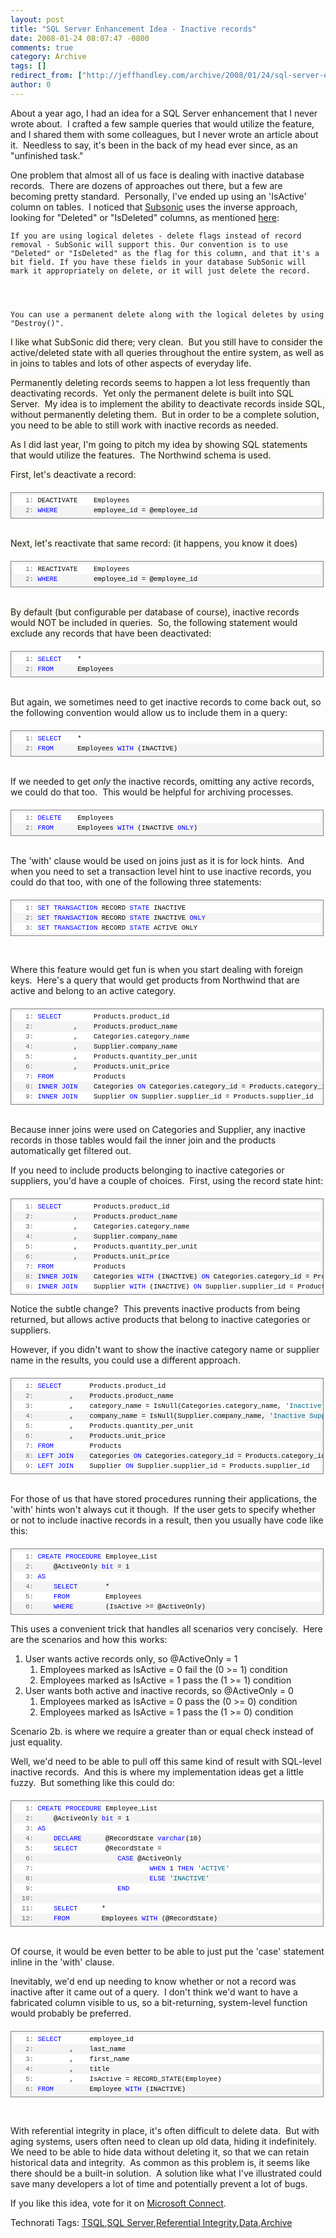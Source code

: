 ```yaml
---
layout: post
title: "SQL Server Enhancement Idea - Inactive records"
date: 2008-01-24 08:07:47 -0800
comments: true
category: Archive
tags: []
redirect_from: ["http://jeffhandley.com/archive/2008/01/24/sql-server-enhancement-idea---inactive-records"]
author: 0
---
```

<!-- more -->
<p>About a year ago, I had an idea for a SQL Server enhancement that I never wrote about.  I crafted a few sample queries that would utilize the feature, and I shared them with some colleagues, but I never wrote an article about it.  Needless to say, it's been in the back of my head ever since, as an "unfinished task."</p>
<p>One problem that almost all of us face is dealing with inactive database records.  There are dozens of approaches out there, but a few are becoming pretty standard.  Personally, I've ended up using an 'IsActive' column on tables.  I noticed that <a target="_blank" href="http://www.subsonicproject.com/">Subsonic</a> uses the inverse approach, looking for "Deleted" or "IsDeleted" columns, as mentioned <a target="_blank" href="http://www.subsonicproject.com/view/using-the-generated-objects.aspx">here</a>:</p>
<p><code>If you are using logical deletes - delete flags instead of record removal - SubSonic will support this. Our convention is to use "Deleted" or "IsDeleted" as the flag for this column, and that it's a bit field. If you have these fields in your database SubSonic will mark it appropriately on delete, or it will just delete the record. <br />
</p>
<p>You can use a permanent delete along with the logical deletes by using "Destroy()".</code></p>
<p><font style="BACKGROUND-COLOR: #fcfaf0">I like what SubSonic did there; very clean.  But you still have to consider the active/deleted state with all queries throughout the entire system, as well as in joins to tables and lots of other aspects of everyday life.</font></p>
<p><font style="BACKGROUND-COLOR: #fcfaf0">Permanently deleting records seems to happen a lot less frequently than deactivating records.  Yet only the permanent delete is built into SQL Server.  My idea is to implement the ability to deactivate records inside SQL, without permanently deleting them.  But in order to be a complete solution, you need to be able to still work with inactive records as needed.</font></p>
<p><font style="BACKGROUND-COLOR: #fcfaf0">As I did last year, I'm going to pitch my idea by showing SQL statements that would utilize the features.  The Northwind schema is used.</font></p>
<p><font style="BACKGROUND-COLOR: #fcfaf0">First, let's deactivate a record:</font></p>
<div style="BORDER-RIGHT: gray 1px solid; PADDING-RIGHT: 4px; BORDER-TOP: gray 1px solid; PADDING-LEFT: 4px; FONT-SIZE: 8pt; PADDING-BOTTOM: 4px; MARGIN: 20px 0px 10px; OVERFLOW: auto; BORDER-LEFT: gray 1px solid; WIDTH: 97.5%; CURSOR: text; MAX-HEIGHT: 200px; LINE-HEIGHT: 12pt; PADDING-TOP: 4px; BORDER-BOTTOM: gray 1px solid; FONT-FAMILY: consolas, 'Courier New', courier, monospace; BACKGROUND-COLOR: #f4f4f4">
<div style="PADDING-RIGHT: 0px; PADDING-LEFT: 0px; FONT-SIZE: 8pt; PADDING-BOTTOM: 0px; OVERFLOW: visible; WIDTH: 100%; COLOR: black; BORDER-TOP-STYLE: none; LINE-HEIGHT: 12pt; PADDING-TOP: 0px; FONT-FAMILY: consolas, 'Courier New', courier, monospace; BORDER-RIGHT-STYLE: none; BORDER-LEFT-STYLE: none; BACKGROUND-COLOR: #f4f4f4; BORDER-BOTTOM-STYLE: none">
<pre style="PADDING-RIGHT: 0px; PADDING-LEFT: 0px; FONT-SIZE: 8pt; PADDING-BOTTOM: 0px; MARGIN: 0em; OVERFLOW: visible; WIDTH: 100%; COLOR: black; BORDER-TOP-STYLE: none; LINE-HEIGHT: 12pt; PADDING-TOP: 0px; FONT-FAMILY: consolas, 'Courier New', courier, monospace; BORDER-RIGHT-STYLE: none; BORDER-LEFT-STYLE: none; BACKGROUND-COLOR: white; BORDER-BOTTOM-STYLE: none"><span style="COLOR: #606060">   1:</span> DEACTIVATE    Employees</pre>
<pre style="PADDING-RIGHT: 0px; PADDING-LEFT: 0px; FONT-SIZE: 8pt; PADDING-BOTTOM: 0px; MARGIN: 0em; OVERFLOW: visible; WIDTH: 100%; COLOR: black; BORDER-TOP-STYLE: none; LINE-HEIGHT: 12pt; PADDING-TOP: 0px; FONT-FAMILY: consolas, 'Courier New', courier, monospace; BORDER-RIGHT-STYLE: none; BORDER-LEFT-STYLE: none; BACKGROUND-COLOR: #f4f4f4; BORDER-BOTTOM-STYLE: none"><span style="COLOR: #606060">   2:</span> <span style="COLOR: #0000ff">WHERE</span>         employee_id = @employee_id</pre>
</div>
</div>
<p><font style="BACKGROUND-COLOR: #fcfaf0"><br />
Next, let's reactivate that same record: (it happens, you know it does) <br />
</font></p>
<div style="BORDER-RIGHT: gray 1px solid; PADDING-RIGHT: 4px; BORDER-TOP: gray 1px solid; PADDING-LEFT: 4px; FONT-SIZE: 8pt; PADDING-BOTTOM: 4px; MARGIN: 20px 0px 10px; OVERFLOW: auto; BORDER-LEFT: gray 1px solid; WIDTH: 97.5%; CURSOR: text; MAX-HEIGHT: 200px; LINE-HEIGHT: 12pt; PADDING-TOP: 4px; BORDER-BOTTOM: gray 1px solid; FONT-FAMILY: consolas, 'Courier New', courier, monospace; BACKGROUND-COLOR: #f4f4f4">
<div style="PADDING-RIGHT: 0px; PADDING-LEFT: 0px; FONT-SIZE: 8pt; PADDING-BOTTOM: 0px; OVERFLOW: visible; WIDTH: 100%; COLOR: black; BORDER-TOP-STYLE: none; LINE-HEIGHT: 12pt; PADDING-TOP: 0px; FONT-FAMILY: consolas, 'Courier New', courier, monospace; BORDER-RIGHT-STYLE: none; BORDER-LEFT-STYLE: none; BACKGROUND-COLOR: #f4f4f4; BORDER-BOTTOM-STYLE: none">
<pre style="PADDING-RIGHT: 0px; PADDING-LEFT: 0px; FONT-SIZE: 8pt; PADDING-BOTTOM: 0px; MARGIN: 0em; OVERFLOW: visible; WIDTH: 100%; COLOR: black; BORDER-TOP-STYLE: none; LINE-HEIGHT: 12pt; PADDING-TOP: 0px; FONT-FAMILY: consolas, 'Courier New', courier, monospace; BORDER-RIGHT-STYLE: none; BORDER-LEFT-STYLE: none; BACKGROUND-COLOR: white; BORDER-BOTTOM-STYLE: none"><span style="COLOR: #606060">   1:</span> REACTIVATE    Employees</pre>
<pre style="PADDING-RIGHT: 0px; PADDING-LEFT: 0px; FONT-SIZE: 8pt; PADDING-BOTTOM: 0px; MARGIN: 0em; OVERFLOW: visible; WIDTH: 100%; COLOR: black; BORDER-TOP-STYLE: none; LINE-HEIGHT: 12pt; PADDING-TOP: 0px; FONT-FAMILY: consolas, 'Courier New', courier, monospace; BORDER-RIGHT-STYLE: none; BORDER-LEFT-STYLE: none; BACKGROUND-COLOR: #f4f4f4; BORDER-BOTTOM-STYLE: none"><span style="COLOR: #606060">   2:</span> <span style="COLOR: #0000ff">WHERE</span>         employee_id = @employee_id</pre>
</div>
</div>
<p><font style="BACKGROUND-COLOR: #fcfaf0"><br />
By default (but configurable per database of course), inactive records would NOT be included in queries.  So, the following statement would exclude any records that have been deactivated: <br />
</font></p>
<div style="BORDER-RIGHT: gray 1px solid; PADDING-RIGHT: 4px; BORDER-TOP: gray 1px solid; PADDING-LEFT: 4px; FONT-SIZE: 8pt; PADDING-BOTTOM: 4px; MARGIN: 20px 0px 10px; OVERFLOW: auto; BORDER-LEFT: gray 1px solid; WIDTH: 97.5%; CURSOR: text; MAX-HEIGHT: 200px; LINE-HEIGHT: 12pt; PADDING-TOP: 4px; BORDER-BOTTOM: gray 1px solid; FONT-FAMILY: consolas, 'Courier New', courier, monospace; BACKGROUND-COLOR: #f4f4f4">
<div style="PADDING-RIGHT: 0px; PADDING-LEFT: 0px; FONT-SIZE: 8pt; PADDING-BOTTOM: 0px; OVERFLOW: visible; WIDTH: 100%; COLOR: black; BORDER-TOP-STYLE: none; LINE-HEIGHT: 12pt; PADDING-TOP: 0px; FONT-FAMILY: consolas, 'Courier New', courier, monospace; BORDER-RIGHT-STYLE: none; BORDER-LEFT-STYLE: none; BACKGROUND-COLOR: #f4f4f4; BORDER-BOTTOM-STYLE: none">
<pre style="PADDING-RIGHT: 0px; PADDING-LEFT: 0px; FONT-SIZE: 8pt; PADDING-BOTTOM: 0px; MARGIN: 0em; OVERFLOW: visible; WIDTH: 100%; COLOR: black; BORDER-TOP-STYLE: none; LINE-HEIGHT: 12pt; PADDING-TOP: 0px; FONT-FAMILY: consolas, 'Courier New', courier, monospace; BORDER-RIGHT-STYLE: none; BORDER-LEFT-STYLE: none; BACKGROUND-COLOR: white; BORDER-BOTTOM-STYLE: none"><span style="COLOR: #606060">   1:</span> <span style="COLOR: #0000ff">SELECT</span>    *</pre>
<pre style="PADDING-RIGHT: 0px; PADDING-LEFT: 0px; FONT-SIZE: 8pt; PADDING-BOTTOM: 0px; MARGIN: 0em; OVERFLOW: visible; WIDTH: 100%; COLOR: black; BORDER-TOP-STYLE: none; LINE-HEIGHT: 12pt; PADDING-TOP: 0px; FONT-FAMILY: consolas, 'Courier New', courier, monospace; BORDER-RIGHT-STYLE: none; BORDER-LEFT-STYLE: none; BACKGROUND-COLOR: #f4f4f4; BORDER-BOTTOM-STYLE: none"><span style="COLOR: #606060">   2:</span> <span style="COLOR: #0000ff">FROM</span>      Employees</pre>
</div>
</div>
<p><br />
But again, we sometimes need to get inactive records to come back out, so the following convention would allow us to include them in a query: <br />
</p>
<div style="BORDER-RIGHT: gray 1px solid; PADDING-RIGHT: 4px; BORDER-TOP: gray 1px solid; PADDING-LEFT: 4px; FONT-SIZE: 8pt; PADDING-BOTTOM: 4px; MARGIN: 20px 0px 10px; OVERFLOW: auto; BORDER-LEFT: gray 1px solid; WIDTH: 97.5%; CURSOR: text; MAX-HEIGHT: 200px; LINE-HEIGHT: 12pt; PADDING-TOP: 4px; BORDER-BOTTOM: gray 1px solid; FONT-FAMILY: consolas, 'Courier New', courier, monospace; BACKGROUND-COLOR: #f4f4f4">
<div style="PADDING-RIGHT: 0px; PADDING-LEFT: 0px; FONT-SIZE: 8pt; PADDING-BOTTOM: 0px; OVERFLOW: visible; WIDTH: 100%; COLOR: black; BORDER-TOP-STYLE: none; LINE-HEIGHT: 12pt; PADDING-TOP: 0px; FONT-FAMILY: consolas, 'Courier New', courier, monospace; BORDER-RIGHT-STYLE: none; BORDER-LEFT-STYLE: none; BACKGROUND-COLOR: #f4f4f4; BORDER-BOTTOM-STYLE: none">
<pre style="PADDING-RIGHT: 0px; PADDING-LEFT: 0px; FONT-SIZE: 8pt; PADDING-BOTTOM: 0px; MARGIN: 0em; OVERFLOW: visible; WIDTH: 100%; COLOR: black; BORDER-TOP-STYLE: none; LINE-HEIGHT: 12pt; PADDING-TOP: 0px; FONT-FAMILY: consolas, 'Courier New', courier, monospace; BORDER-RIGHT-STYLE: none; BORDER-LEFT-STYLE: none; BACKGROUND-COLOR: white; BORDER-BOTTOM-STYLE: none"><span style="COLOR: #606060">   1:</span> <span style="COLOR: #0000ff">SELECT</span>    *</pre>
<pre style="PADDING-RIGHT: 0px; PADDING-LEFT: 0px; FONT-SIZE: 8pt; PADDING-BOTTOM: 0px; MARGIN: 0em; OVERFLOW: visible; WIDTH: 100%; COLOR: black; BORDER-TOP-STYLE: none; LINE-HEIGHT: 12pt; PADDING-TOP: 0px; FONT-FAMILY: consolas, 'Courier New', courier, monospace; BORDER-RIGHT-STYLE: none; BORDER-LEFT-STYLE: none; BACKGROUND-COLOR: #f4f4f4; BORDER-BOTTOM-STYLE: none"><span style="COLOR: #606060">   2:</span> <span style="COLOR: #0000ff">FROM</span>      Employees <span style="COLOR: #0000ff">WITH</span> (INACTIVE)</pre>
</div>
</div>
<p><br />
If we needed to get <em>only</em> the inactive records, omitting any active records, we could do that too.  This would be helpful for archiving processes.</p>
<div style="BORDER-RIGHT: gray 1px solid; PADDING-RIGHT: 4px; BORDER-TOP: gray 1px solid; PADDING-LEFT: 4px; FONT-SIZE: 8pt; PADDING-BOTTOM: 4px; MARGIN: 20px 0px 10px; OVERFLOW: auto; BORDER-LEFT: gray 1px solid; WIDTH: 97.5%; CURSOR: text; MAX-HEIGHT: 200px; LINE-HEIGHT: 12pt; PADDING-TOP: 4px; BORDER-BOTTOM: gray 1px solid; FONT-FAMILY: consolas, 'Courier New', courier, monospace; BACKGROUND-COLOR: #f4f4f4">
<div style="PADDING-RIGHT: 0px; PADDING-LEFT: 0px; FONT-SIZE: 8pt; PADDING-BOTTOM: 0px; OVERFLOW: visible; WIDTH: 100%; COLOR: black; BORDER-TOP-STYLE: none; LINE-HEIGHT: 12pt; PADDING-TOP: 0px; FONT-FAMILY: consolas, 'Courier New', courier, monospace; BORDER-RIGHT-STYLE: none; BORDER-LEFT-STYLE: none; BACKGROUND-COLOR: #f4f4f4; BORDER-BOTTOM-STYLE: none">
<pre style="PADDING-RIGHT: 0px; PADDING-LEFT: 0px; FONT-SIZE: 8pt; PADDING-BOTTOM: 0px; MARGIN: 0em; OVERFLOW: visible; WIDTH: 100%; COLOR: black; BORDER-TOP-STYLE: none; LINE-HEIGHT: 12pt; PADDING-TOP: 0px; FONT-FAMILY: consolas, 'Courier New', courier, monospace; BORDER-RIGHT-STYLE: none; BORDER-LEFT-STYLE: none; BACKGROUND-COLOR: white; BORDER-BOTTOM-STYLE: none"><span style="COLOR: #606060">   1:</span> <span style="COLOR: #0000ff">DELETE</span>    Employees</pre>
<pre style="PADDING-RIGHT: 0px; PADDING-LEFT: 0px; FONT-SIZE: 8pt; PADDING-BOTTOM: 0px; MARGIN: 0em; OVERFLOW: visible; WIDTH: 100%; COLOR: black; BORDER-TOP-STYLE: none; LINE-HEIGHT: 12pt; PADDING-TOP: 0px; FONT-FAMILY: consolas, 'Courier New', courier, monospace; BORDER-RIGHT-STYLE: none; BORDER-LEFT-STYLE: none; BACKGROUND-COLOR: #f4f4f4; BORDER-BOTTOM-STYLE: none"><span style="COLOR: #606060">   2:</span> <span style="COLOR: #0000ff">FROM</span>      Employees <span style="COLOR: #0000ff">WITH</span> (INACTIVE <span style="COLOR: #0000ff">ONLY</span>)</pre>
</div>
</div>
<p><br />
The 'with' clause would be used on joins just as it is for lock hints.  And when you need to set a transaction level hint to use inactive records, you could do that too, with one of the following three statements:</p>
<div style="BORDER-RIGHT: gray 1px solid; PADDING-RIGHT: 4px; BORDER-TOP: gray 1px solid; PADDING-LEFT: 4px; FONT-SIZE: 8pt; PADDING-BOTTOM: 4px; MARGIN: 20px 0px 10px; OVERFLOW: auto; BORDER-LEFT: gray 1px solid; WIDTH: 97.5%; CURSOR: text; MAX-HEIGHT: 200px; LINE-HEIGHT: 12pt; PADDING-TOP: 4px; BORDER-BOTTOM: gray 1px solid; FONT-FAMILY: consolas, 'Courier New', courier, monospace; BACKGROUND-COLOR: #f4f4f4">
<div style="PADDING-RIGHT: 0px; PADDING-LEFT: 0px; FONT-SIZE: 8pt; PADDING-BOTTOM: 0px; OVERFLOW: visible; WIDTH: 100%; COLOR: black; BORDER-TOP-STYLE: none; LINE-HEIGHT: 12pt; PADDING-TOP: 0px; FONT-FAMILY: consolas, 'Courier New', courier, monospace; BORDER-RIGHT-STYLE: none; BORDER-LEFT-STYLE: none; BACKGROUND-COLOR: #f4f4f4; BORDER-BOTTOM-STYLE: none">
<pre style="PADDING-RIGHT: 0px; PADDING-LEFT: 0px; FONT-SIZE: 8pt; PADDING-BOTTOM: 0px; MARGIN: 0em; OVERFLOW: visible; WIDTH: 100%; COLOR: black; BORDER-TOP-STYLE: none; LINE-HEIGHT: 12pt; PADDING-TOP: 0px; FONT-FAMILY: consolas, 'Courier New', courier, monospace; BORDER-RIGHT-STYLE: none; BORDER-LEFT-STYLE: none; BACKGROUND-COLOR: white; BORDER-BOTTOM-STYLE: none"><span style="COLOR: #606060">   1:</span> <span style="COLOR: #0000ff">SET</span> <span style="COLOR: #0000ff">TRANSACTION</span> RECORD <span style="COLOR: #0000ff">STATE</span> INACTIVE</pre>
<pre style="PADDING-RIGHT: 0px; PADDING-LEFT: 0px; FONT-SIZE: 8pt; PADDING-BOTTOM: 0px; MARGIN: 0em; OVERFLOW: visible; WIDTH: 100%; COLOR: black; BORDER-TOP-STYLE: none; LINE-HEIGHT: 12pt; PADDING-TOP: 0px; FONT-FAMILY: consolas, 'Courier New', courier, monospace; BORDER-RIGHT-STYLE: none; BORDER-LEFT-STYLE: none; BACKGROUND-COLOR: #f4f4f4; BORDER-BOTTOM-STYLE: none"><span style="COLOR: #606060">   2:</span> <span style="COLOR: #0000ff">SET</span> <span style="COLOR: #0000ff">TRANSACTION</span> RECORD <span style="COLOR: #0000ff">STATE</span> INACTIVE <span style="COLOR: #0000ff">ONLY</span></pre>
<pre style="PADDING-RIGHT: 0px; PADDING-LEFT: 0px; FONT-SIZE: 8pt; PADDING-BOTTOM: 0px; MARGIN: 0em; OVERFLOW: visible; WIDTH: 100%; COLOR: black; BORDER-TOP-STYLE: none; LINE-HEIGHT: 12pt; PADDING-TOP: 0px; FONT-FAMILY: consolas, 'Courier New', courier, monospace; BORDER-RIGHT-STYLE: none; BORDER-LEFT-STYLE: none; BACKGROUND-COLOR: white; BORDER-BOTTOM-STYLE: none"><span style="COLOR: #606060">   3:</span> <span style="COLOR: #0000ff">SET</span> <span style="COLOR: #0000ff">TRANSACTION</span> RECORD <span style="COLOR: #0000ff">STATE</span> ACTIVE ONLY</pre>
</div>
</div>
<p> </p>
<p>Where this feature would get fun is when you start dealing with foreign keys.  Here's a query that would get products from Northwind that are active and belong to an active category.</p>
<div style="BORDER-RIGHT: gray 1px solid; PADDING-RIGHT: 4px; BORDER-TOP: gray 1px solid; PADDING-LEFT: 4px; FONT-SIZE: 8pt; PADDING-BOTTOM: 4px; MARGIN: 20px 0px 10px; OVERFLOW: auto; BORDER-LEFT: gray 1px solid; WIDTH: 97.5%; CURSOR: text; MAX-HEIGHT: 200px; LINE-HEIGHT: 12pt; PADDING-TOP: 4px; BORDER-BOTTOM: gray 1px solid; FONT-FAMILY: consolas, 'Courier New', courier, monospace; BACKGROUND-COLOR: #f4f4f4">
<div style="PADDING-RIGHT: 0px; PADDING-LEFT: 0px; FONT-SIZE: 8pt; PADDING-BOTTOM: 0px; OVERFLOW: visible; WIDTH: 100%; COLOR: black; BORDER-TOP-STYLE: none; LINE-HEIGHT: 12pt; PADDING-TOP: 0px; FONT-FAMILY: consolas, 'Courier New', courier, monospace; BORDER-RIGHT-STYLE: none; BORDER-LEFT-STYLE: none; BACKGROUND-COLOR: #f4f4f4; BORDER-BOTTOM-STYLE: none">
<pre style="PADDING-RIGHT: 0px; PADDING-LEFT: 0px; FONT-SIZE: 8pt; PADDING-BOTTOM: 0px; MARGIN: 0em; OVERFLOW: visible; WIDTH: 100%; COLOR: black; BORDER-TOP-STYLE: none; LINE-HEIGHT: 12pt; PADDING-TOP: 0px; FONT-FAMILY: consolas, 'Courier New', courier, monospace; BORDER-RIGHT-STYLE: none; BORDER-LEFT-STYLE: none; BACKGROUND-COLOR: white; BORDER-BOTTOM-STYLE: none"><span style="COLOR: #606060">   1:</span> <span style="COLOR: #0000ff">SELECT</span>        Products.product_id</pre>
<pre style="PADDING-RIGHT: 0px; PADDING-LEFT: 0px; FONT-SIZE: 8pt; PADDING-BOTTOM: 0px; MARGIN: 0em; OVERFLOW: visible; WIDTH: 100%; COLOR: black; BORDER-TOP-STYLE: none; LINE-HEIGHT: 12pt; PADDING-TOP: 0px; FONT-FAMILY: consolas, 'Courier New', courier, monospace; BORDER-RIGHT-STYLE: none; BORDER-LEFT-STYLE: none; BACKGROUND-COLOR: #f4f4f4; BORDER-BOTTOM-STYLE: none"><span style="COLOR: #606060">   2:</span>          ,    Products.product_name</pre>
<pre style="PADDING-RIGHT: 0px; PADDING-LEFT: 0px; FONT-SIZE: 8pt; PADDING-BOTTOM: 0px; MARGIN: 0em; OVERFLOW: visible; WIDTH: 100%; COLOR: black; BORDER-TOP-STYLE: none; LINE-HEIGHT: 12pt; PADDING-TOP: 0px; FONT-FAMILY: consolas, 'Courier New', courier, monospace; BORDER-RIGHT-STYLE: none; BORDER-LEFT-STYLE: none; BACKGROUND-COLOR: white; BORDER-BOTTOM-STYLE: none"><span style="COLOR: #606060">   3:</span>          ,    Categories.category_name</pre>
<pre style="PADDING-RIGHT: 0px; PADDING-LEFT: 0px; FONT-SIZE: 8pt; PADDING-BOTTOM: 0px; MARGIN: 0em; OVERFLOW: visible; WIDTH: 100%; COLOR: black; BORDER-TOP-STYLE: none; LINE-HEIGHT: 12pt; PADDING-TOP: 0px; FONT-FAMILY: consolas, 'Courier New', courier, monospace; BORDER-RIGHT-STYLE: none; BORDER-LEFT-STYLE: none; BACKGROUND-COLOR: #f4f4f4; BORDER-BOTTOM-STYLE: none"><span style="COLOR: #606060">   4:</span>          ,    Supplier.company_name</pre>
<pre style="PADDING-RIGHT: 0px; PADDING-LEFT: 0px; FONT-SIZE: 8pt; PADDING-BOTTOM: 0px; MARGIN: 0em; OVERFLOW: visible; WIDTH: 100%; COLOR: black; BORDER-TOP-STYLE: none; LINE-HEIGHT: 12pt; PADDING-TOP: 0px; FONT-FAMILY: consolas, 'Courier New', courier, monospace; BORDER-RIGHT-STYLE: none; BORDER-LEFT-STYLE: none; BACKGROUND-COLOR: white; BORDER-BOTTOM-STYLE: none"><span style="COLOR: #606060">   5:</span>          ,    Products.quantity_per_unit</pre>
<pre style="PADDING-RIGHT: 0px; PADDING-LEFT: 0px; FONT-SIZE: 8pt; PADDING-BOTTOM: 0px; MARGIN: 0em; OVERFLOW: visible; WIDTH: 100%; COLOR: black; BORDER-TOP-STYLE: none; LINE-HEIGHT: 12pt; PADDING-TOP: 0px; FONT-FAMILY: consolas, 'Courier New', courier, monospace; BORDER-RIGHT-STYLE: none; BORDER-LEFT-STYLE: none; BACKGROUND-COLOR: #f4f4f4; BORDER-BOTTOM-STYLE: none"><span style="COLOR: #606060">   6:</span>          ,    Products.unit_price</pre>
<pre style="PADDING-RIGHT: 0px; PADDING-LEFT: 0px; FONT-SIZE: 8pt; PADDING-BOTTOM: 0px; MARGIN: 0em; OVERFLOW: visible; WIDTH: 100%; COLOR: black; BORDER-TOP-STYLE: none; LINE-HEIGHT: 12pt; PADDING-TOP: 0px; FONT-FAMILY: consolas, 'Courier New', courier, monospace; BORDER-RIGHT-STYLE: none; BORDER-LEFT-STYLE: none; BACKGROUND-COLOR: white; BORDER-BOTTOM-STYLE: none"><span style="COLOR: #606060">   7:</span> <span style="COLOR: #0000ff">FROM</span>          Products</pre>
<pre style="PADDING-RIGHT: 0px; PADDING-LEFT: 0px; FONT-SIZE: 8pt; PADDING-BOTTOM: 0px; MARGIN: 0em; OVERFLOW: visible; WIDTH: 100%; COLOR: black; BORDER-TOP-STYLE: none; LINE-HEIGHT: 12pt; PADDING-TOP: 0px; FONT-FAMILY: consolas, 'Courier New', courier, monospace; BORDER-RIGHT-STYLE: none; BORDER-LEFT-STYLE: none; BACKGROUND-COLOR: #f4f4f4; BORDER-BOTTOM-STYLE: none"><span style="COLOR: #606060">   8:</span> <span style="COLOR: #0000ff">INNER</span> <span style="COLOR: #0000ff">JOIN</span>    Categories <span style="COLOR: #0000ff">ON</span> Categories.category_id = Products.category_id</pre>
<pre style="PADDING-RIGHT: 0px; PADDING-LEFT: 0px; FONT-SIZE: 8pt; PADDING-BOTTOM: 0px; MARGIN: 0em; OVERFLOW: visible; WIDTH: 100%; COLOR: black; BORDER-TOP-STYLE: none; LINE-HEIGHT: 12pt; PADDING-TOP: 0px; FONT-FAMILY: consolas, 'Courier New', courier, monospace; BORDER-RIGHT-STYLE: none; BORDER-LEFT-STYLE: none; BACKGROUND-COLOR: white; BORDER-BOTTOM-STYLE: none"><span style="COLOR: #606060">   9:</span> <span style="COLOR: #0000ff">INNER</span> <span style="COLOR: #0000ff">JOIN</span>    Supplier <span style="COLOR: #0000ff">ON</span> Supplier.supplier_id = Products.supplier_id</pre>
</div>
</div>
<p><br />
Because inner joins were used on Categories and Supplier, any inactive records in those tables would fail the inner join and the products automatically get filtered out.</p>
<p>If you need to include products belonging to inactive categories or suppliers, you'd have a couple of choices.  First, using the record state hint:</p>
<div style="BORDER-RIGHT: gray 1px solid; PADDING-RIGHT: 4px; BORDER-TOP: gray 1px solid; PADDING-LEFT: 4px; FONT-SIZE: 8pt; PADDING-BOTTOM: 4px; MARGIN: 20px 0px 10px; OVERFLOW: auto; BORDER-LEFT: gray 1px solid; WIDTH: 97.5%; CURSOR: text; MAX-HEIGHT: 200px; LINE-HEIGHT: 12pt; PADDING-TOP: 4px; BORDER-BOTTOM: gray 1px solid; FONT-FAMILY: consolas, 'Courier New', courier, monospace; BACKGROUND-COLOR: #f4f4f4">
<div style="PADDING-RIGHT: 0px; PADDING-LEFT: 0px; FONT-SIZE: 8pt; PADDING-BOTTOM: 0px; OVERFLOW: visible; WIDTH: 100%; COLOR: black; BORDER-TOP-STYLE: none; LINE-HEIGHT: 12pt; PADDING-TOP: 0px; FONT-FAMILY: consolas, 'Courier New', courier, monospace; BORDER-RIGHT-STYLE: none; BORDER-LEFT-STYLE: none; BACKGROUND-COLOR: #f4f4f4; BORDER-BOTTOM-STYLE: none">
<pre style="PADDING-RIGHT: 0px; PADDING-LEFT: 0px; FONT-SIZE: 8pt; PADDING-BOTTOM: 0px; MARGIN: 0em; OVERFLOW: visible; WIDTH: 100%; COLOR: black; BORDER-TOP-STYLE: none; LINE-HEIGHT: 12pt; PADDING-TOP: 0px; FONT-FAMILY: consolas, 'Courier New', courier, monospace; BORDER-RIGHT-STYLE: none; BORDER-LEFT-STYLE: none; BACKGROUND-COLOR: white; BORDER-BOTTOM-STYLE: none"><span style="COLOR: #606060">   1:</span> <span style="COLOR: #0000ff">SELECT</span>        Products.product_id</pre>
<pre style="PADDING-RIGHT: 0px; PADDING-LEFT: 0px; FONT-SIZE: 8pt; PADDING-BOTTOM: 0px; MARGIN: 0em; OVERFLOW: visible; WIDTH: 100%; COLOR: black; BORDER-TOP-STYLE: none; LINE-HEIGHT: 12pt; PADDING-TOP: 0px; FONT-FAMILY: consolas, 'Courier New', courier, monospace; BORDER-RIGHT-STYLE: none; BORDER-LEFT-STYLE: none; BACKGROUND-COLOR: #f4f4f4; BORDER-BOTTOM-STYLE: none"><span style="COLOR: #606060">   2:</span>          ,    Products.product_name</pre>
<pre style="PADDING-RIGHT: 0px; PADDING-LEFT: 0px; FONT-SIZE: 8pt; PADDING-BOTTOM: 0px; MARGIN: 0em; OVERFLOW: visible; WIDTH: 100%; COLOR: black; BORDER-TOP-STYLE: none; LINE-HEIGHT: 12pt; PADDING-TOP: 0px; FONT-FAMILY: consolas, 'Courier New', courier, monospace; BORDER-RIGHT-STYLE: none; BORDER-LEFT-STYLE: none; BACKGROUND-COLOR: white; BORDER-BOTTOM-STYLE: none"><span style="COLOR: #606060">   3:</span>          ,    Categories.category_name</pre>
<pre style="PADDING-RIGHT: 0px; PADDING-LEFT: 0px; FONT-SIZE: 8pt; PADDING-BOTTOM: 0px; MARGIN: 0em; OVERFLOW: visible; WIDTH: 100%; COLOR: black; BORDER-TOP-STYLE: none; LINE-HEIGHT: 12pt; PADDING-TOP: 0px; FONT-FAMILY: consolas, 'Courier New', courier, monospace; BORDER-RIGHT-STYLE: none; BORDER-LEFT-STYLE: none; BACKGROUND-COLOR: #f4f4f4; BORDER-BOTTOM-STYLE: none"><span style="COLOR: #606060">   4:</span>          ,    Supplier.company_name</pre>
<pre style="PADDING-RIGHT: 0px; PADDING-LEFT: 0px; FONT-SIZE: 8pt; PADDING-BOTTOM: 0px; MARGIN: 0em; OVERFLOW: visible; WIDTH: 100%; COLOR: black; BORDER-TOP-STYLE: none; LINE-HEIGHT: 12pt; PADDING-TOP: 0px; FONT-FAMILY: consolas, 'Courier New', courier, monospace; BORDER-RIGHT-STYLE: none; BORDER-LEFT-STYLE: none; BACKGROUND-COLOR: white; BORDER-BOTTOM-STYLE: none"><span style="COLOR: #606060">   5:</span>          ,    Products.quantity_per_unit</pre>
<pre style="PADDING-RIGHT: 0px; PADDING-LEFT: 0px; FONT-SIZE: 8pt; PADDING-BOTTOM: 0px; MARGIN: 0em; OVERFLOW: visible; WIDTH: 100%; COLOR: black; BORDER-TOP-STYLE: none; LINE-HEIGHT: 12pt; PADDING-TOP: 0px; FONT-FAMILY: consolas, 'Courier New', courier, monospace; BORDER-RIGHT-STYLE: none; BORDER-LEFT-STYLE: none; BACKGROUND-COLOR: #f4f4f4; BORDER-BOTTOM-STYLE: none"><span style="COLOR: #606060">   6:</span>          ,    Products.unit_price</pre>
<pre style="PADDING-RIGHT: 0px; PADDING-LEFT: 0px; FONT-SIZE: 8pt; PADDING-BOTTOM: 0px; MARGIN: 0em; OVERFLOW: visible; WIDTH: 100%; COLOR: black; BORDER-TOP-STYLE: none; LINE-HEIGHT: 12pt; PADDING-TOP: 0px; FONT-FAMILY: consolas, 'Courier New', courier, monospace; BORDER-RIGHT-STYLE: none; BORDER-LEFT-STYLE: none; BACKGROUND-COLOR: white; BORDER-BOTTOM-STYLE: none"><span style="COLOR: #606060">   7:</span> <span style="COLOR: #0000ff">FROM</span>          Products</pre>
<pre style="PADDING-RIGHT: 0px; PADDING-LEFT: 0px; FONT-SIZE: 8pt; PADDING-BOTTOM: 0px; MARGIN: 0em; OVERFLOW: visible; WIDTH: 100%; COLOR: black; BORDER-TOP-STYLE: none; LINE-HEIGHT: 12pt; PADDING-TOP: 0px; FONT-FAMILY: consolas, 'Courier New', courier, monospace; BORDER-RIGHT-STYLE: none; BORDER-LEFT-STYLE: none; BACKGROUND-COLOR: #f4f4f4; BORDER-BOTTOM-STYLE: none"><span style="COLOR: #606060">   8:</span> <span style="COLOR: #0000ff">INNER</span> <span style="COLOR: #0000ff">JOIN</span>    Categories <span style="COLOR: #0000ff">WITH</span> (INACTIVE) <span style="COLOR: #0000ff">ON</span> Categories.category_id = Products.category_id</pre>
<pre style="PADDING-RIGHT: 0px; PADDING-LEFT: 0px; FONT-SIZE: 8pt; PADDING-BOTTOM: 0px; MARGIN: 0em; OVERFLOW: visible; WIDTH: 100%; COLOR: black; BORDER-TOP-STYLE: none; LINE-HEIGHT: 12pt; PADDING-TOP: 0px; FONT-FAMILY: consolas, 'Courier New', courier, monospace; BORDER-RIGHT-STYLE: none; BORDER-LEFT-STYLE: none; BACKGROUND-COLOR: white; BORDER-BOTTOM-STYLE: none"><span style="COLOR: #606060">   9:</span> <span style="COLOR: #0000ff">INNER</span> <span style="COLOR: #0000ff">JOIN</span>    Supplier <span style="COLOR: #0000ff">WITH</span> (INACTIVE) <span style="COLOR: #0000ff">ON</span> Supplier.supplier_id = Products.supplier_id</pre>
</div>
</div>
<p>Notice the subtle change?  This prevents inactive products from being returned, but allows active products that belong to inactive categories or suppliers.</p>
<p>However, if you didn't want to show the inactive category name or supplier name in the results, you could use a different approach.</p>
<div style="BORDER-RIGHT: gray 1px solid; PADDING-RIGHT: 4px; BORDER-TOP: gray 1px solid; PADDING-LEFT: 4px; FONT-SIZE: 8pt; PADDING-BOTTOM: 4px; MARGIN: 20px 0px 10px; OVERFLOW: auto; BORDER-LEFT: gray 1px solid; WIDTH: 97.5%; CURSOR: text; MAX-HEIGHT: 200px; LINE-HEIGHT: 12pt; PADDING-TOP: 4px; BORDER-BOTTOM: gray 1px solid; FONT-FAMILY: consolas, 'Courier New', courier, monospace; BACKGROUND-COLOR: #f4f4f4">
<div style="PADDING-RIGHT: 0px; PADDING-LEFT: 0px; FONT-SIZE: 8pt; PADDING-BOTTOM: 0px; OVERFLOW: visible; WIDTH: 100%; COLOR: black; BORDER-TOP-STYLE: none; LINE-HEIGHT: 12pt; PADDING-TOP: 0px; FONT-FAMILY: consolas, 'Courier New', courier, monospace; BORDER-RIGHT-STYLE: none; BORDER-LEFT-STYLE: none; BACKGROUND-COLOR: #f4f4f4; BORDER-BOTTOM-STYLE: none">
<pre style="PADDING-RIGHT: 0px; PADDING-LEFT: 0px; FONT-SIZE: 8pt; PADDING-BOTTOM: 0px; MARGIN: 0em; OVERFLOW: visible; WIDTH: 100%; COLOR: black; BORDER-TOP-STYLE: none; LINE-HEIGHT: 12pt; PADDING-TOP: 0px; FONT-FAMILY: consolas, 'Courier New', courier, monospace; BORDER-RIGHT-STYLE: none; BORDER-LEFT-STYLE: none; BACKGROUND-COLOR: white; BORDER-BOTTOM-STYLE: none"><span style="COLOR: #606060">   1:</span> <span style="COLOR: #0000ff">SELECT</span>       Products.product_id</pre>
<pre style="PADDING-RIGHT: 0px; PADDING-LEFT: 0px; FONT-SIZE: 8pt; PADDING-BOTTOM: 0px; MARGIN: 0em; OVERFLOW: visible; WIDTH: 100%; COLOR: black; BORDER-TOP-STYLE: none; LINE-HEIGHT: 12pt; PADDING-TOP: 0px; FONT-FAMILY: consolas, 'Courier New', courier, monospace; BORDER-RIGHT-STYLE: none; BORDER-LEFT-STYLE: none; BACKGROUND-COLOR: #f4f4f4; BORDER-BOTTOM-STYLE: none"><span style="COLOR: #606060">   2:</span>         ,    Products.product_name</pre>
<pre style="PADDING-RIGHT: 0px; PADDING-LEFT: 0px; FONT-SIZE: 8pt; PADDING-BOTTOM: 0px; MARGIN: 0em; OVERFLOW: visible; WIDTH: 100%; COLOR: black; BORDER-TOP-STYLE: none; LINE-HEIGHT: 12pt; PADDING-TOP: 0px; FONT-FAMILY: consolas, 'Courier New', courier, monospace; BORDER-RIGHT-STYLE: none; BORDER-LEFT-STYLE: none; BACKGROUND-COLOR: white; BORDER-BOTTOM-STYLE: none"><span style="COLOR: #606060">   3:</span>         ,    category_name = IsNull(Categories.category_name, <span style="COLOR: #006080">'Inactive Category'</span>)</pre>
<pre style="PADDING-RIGHT: 0px; PADDING-LEFT: 0px; FONT-SIZE: 8pt; PADDING-BOTTOM: 0px; MARGIN: 0em; OVERFLOW: visible; WIDTH: 100%; COLOR: black; BORDER-TOP-STYLE: none; LINE-HEIGHT: 12pt; PADDING-TOP: 0px; FONT-FAMILY: consolas, 'Courier New', courier, monospace; BORDER-RIGHT-STYLE: none; BORDER-LEFT-STYLE: none; BACKGROUND-COLOR: #f4f4f4; BORDER-BOTTOM-STYLE: none"><span style="COLOR: #606060">   4:</span>         ,    company_name = IsNull(Supplier.company_name, <span style="COLOR: #006080">'Inactive Supplier'</span>)</pre>
<pre style="PADDING-RIGHT: 0px; PADDING-LEFT: 0px; FONT-SIZE: 8pt; PADDING-BOTTOM: 0px; MARGIN: 0em; OVERFLOW: visible; WIDTH: 100%; COLOR: black; BORDER-TOP-STYLE: none; LINE-HEIGHT: 12pt; PADDING-TOP: 0px; FONT-FAMILY: consolas, 'Courier New', courier, monospace; BORDER-RIGHT-STYLE: none; BORDER-LEFT-STYLE: none; BACKGROUND-COLOR: white; BORDER-BOTTOM-STYLE: none"><span style="COLOR: #606060">   5:</span>         ,    Products.quantity_per_unit</pre>
<pre style="PADDING-RIGHT: 0px; PADDING-LEFT: 0px; FONT-SIZE: 8pt; PADDING-BOTTOM: 0px; MARGIN: 0em; OVERFLOW: visible; WIDTH: 100%; COLOR: black; BORDER-TOP-STYLE: none; LINE-HEIGHT: 12pt; PADDING-TOP: 0px; FONT-FAMILY: consolas, 'Courier New', courier, monospace; BORDER-RIGHT-STYLE: none; BORDER-LEFT-STYLE: none; BACKGROUND-COLOR: #f4f4f4; BORDER-BOTTOM-STYLE: none"><span style="COLOR: #606060">   6:</span>         ,    Products.unit_price</pre>
<pre style="PADDING-RIGHT: 0px; PADDING-LEFT: 0px; FONT-SIZE: 8pt; PADDING-BOTTOM: 0px; MARGIN: 0em; OVERFLOW: visible; WIDTH: 100%; COLOR: black; BORDER-TOP-STYLE: none; LINE-HEIGHT: 12pt; PADDING-TOP: 0px; FONT-FAMILY: consolas, 'Courier New', courier, monospace; BORDER-RIGHT-STYLE: none; BORDER-LEFT-STYLE: none; BACKGROUND-COLOR: white; BORDER-BOTTOM-STYLE: none"><span style="COLOR: #606060">   7:</span> <span style="COLOR: #0000ff">FROM</span>         Products</pre>
<pre style="PADDING-RIGHT: 0px; PADDING-LEFT: 0px; FONT-SIZE: 8pt; PADDING-BOTTOM: 0px; MARGIN: 0em; OVERFLOW: visible; WIDTH: 100%; COLOR: black; BORDER-TOP-STYLE: none; LINE-HEIGHT: 12pt; PADDING-TOP: 0px; FONT-FAMILY: consolas, 'Courier New', courier, monospace; BORDER-RIGHT-STYLE: none; BORDER-LEFT-STYLE: none; BACKGROUND-COLOR: #f4f4f4; BORDER-BOTTOM-STYLE: none"><span style="COLOR: #606060">   8:</span> <span style="COLOR: #0000ff">LEFT</span> <span style="COLOR: #0000ff">JOIN</span>    Categories <span style="COLOR: #0000ff">ON</span> Categories.category_id = Products.category_id</pre>
<pre style="PADDING-RIGHT: 0px; PADDING-LEFT: 0px; FONT-SIZE: 8pt; PADDING-BOTTOM: 0px; MARGIN: 0em; OVERFLOW: visible; WIDTH: 100%; COLOR: black; BORDER-TOP-STYLE: none; LINE-HEIGHT: 12pt; PADDING-TOP: 0px; FONT-FAMILY: consolas, 'Courier New', courier, monospace; BORDER-RIGHT-STYLE: none; BORDER-LEFT-STYLE: none; BACKGROUND-COLOR: white; BORDER-BOTTOM-STYLE: none"><span style="COLOR: #606060">   9:</span> <span style="COLOR: #0000ff">LEFT</span> <span style="COLOR: #0000ff">JOIN</span>    Supplier <span style="COLOR: #0000ff">ON</span> Supplier.supplier_id = Products.supplier_id</pre>
</div>
</div>
<p><br />
For those of us that have stored procedures running their applications, the 'with' hints won't always cut it though.  If the user gets to specify whether or not to include inactive records in a result, then you usually have code like this:</p>
<div style="BORDER-RIGHT: gray 1px solid; PADDING-RIGHT: 4px; BORDER-TOP: gray 1px solid; PADDING-LEFT: 4px; FONT-SIZE: 8pt; PADDING-BOTTOM: 4px; MARGIN: 20px 0px 10px; OVERFLOW: auto; BORDER-LEFT: gray 1px solid; WIDTH: 97.5%; CURSOR: text; MAX-HEIGHT: 200px; LINE-HEIGHT: 12pt; PADDING-TOP: 4px; BORDER-BOTTOM: gray 1px solid; FONT-FAMILY: consolas, 'Courier New', courier, monospace; BACKGROUND-COLOR: #f4f4f4">
<div style="PADDING-RIGHT: 0px; PADDING-LEFT: 0px; FONT-SIZE: 8pt; PADDING-BOTTOM: 0px; OVERFLOW: visible; WIDTH: 100%; COLOR: black; BORDER-TOP-STYLE: none; LINE-HEIGHT: 12pt; PADDING-TOP: 0px; FONT-FAMILY: consolas, 'Courier New', courier, monospace; BORDER-RIGHT-STYLE: none; BORDER-LEFT-STYLE: none; BACKGROUND-COLOR: #f4f4f4; BORDER-BOTTOM-STYLE: none">
<pre style="PADDING-RIGHT: 0px; PADDING-LEFT: 0px; FONT-SIZE: 8pt; PADDING-BOTTOM: 0px; MARGIN: 0em; OVERFLOW: visible; WIDTH: 100%; COLOR: black; BORDER-TOP-STYLE: none; LINE-HEIGHT: 12pt; PADDING-TOP: 0px; FONT-FAMILY: consolas, 'Courier New', courier, monospace; BORDER-RIGHT-STYLE: none; BORDER-LEFT-STYLE: none; BACKGROUND-COLOR: white; BORDER-BOTTOM-STYLE: none"><span style="COLOR: #606060">   1:</span> <span style="COLOR: #0000ff">CREATE</span> <span style="COLOR: #0000ff">PROCEDURE</span> Employee_List</pre>
<pre style="PADDING-RIGHT: 0px; PADDING-LEFT: 0px; FONT-SIZE: 8pt; PADDING-BOTTOM: 0px; MARGIN: 0em; OVERFLOW: visible; WIDTH: 100%; COLOR: black; BORDER-TOP-STYLE: none; LINE-HEIGHT: 12pt; PADDING-TOP: 0px; FONT-FAMILY: consolas, 'Courier New', courier, monospace; BORDER-RIGHT-STYLE: none; BORDER-LEFT-STYLE: none; BACKGROUND-COLOR: #f4f4f4; BORDER-BOTTOM-STYLE: none"><span style="COLOR: #606060">   2:</span>     @ActiveOnly <span style="COLOR: #0000ff">bit</span> = 1</pre>
<pre style="PADDING-RIGHT: 0px; PADDING-LEFT: 0px; FONT-SIZE: 8pt; PADDING-BOTTOM: 0px; MARGIN: 0em; OVERFLOW: visible; WIDTH: 100%; COLOR: black; BORDER-TOP-STYLE: none; LINE-HEIGHT: 12pt; PADDING-TOP: 0px; FONT-FAMILY: consolas, 'Courier New', courier, monospace; BORDER-RIGHT-STYLE: none; BORDER-LEFT-STYLE: none; BACKGROUND-COLOR: white; BORDER-BOTTOM-STYLE: none"><span style="COLOR: #606060">   3:</span> <span style="COLOR: #0000ff">AS</span></pre>
<pre style="PADDING-RIGHT: 0px; PADDING-LEFT: 0px; FONT-SIZE: 8pt; PADDING-BOTTOM: 0px; MARGIN: 0em; OVERFLOW: visible; WIDTH: 100%; COLOR: black; BORDER-TOP-STYLE: none; LINE-HEIGHT: 12pt; PADDING-TOP: 0px; FONT-FAMILY: consolas, 'Courier New', courier, monospace; BORDER-RIGHT-STYLE: none; BORDER-LEFT-STYLE: none; BACKGROUND-COLOR: #f4f4f4; BORDER-BOTTOM-STYLE: none"><span style="COLOR: #606060">   4:</span>     <span style="COLOR: #0000ff">SELECT</span>       *</pre>
<pre style="PADDING-RIGHT: 0px; PADDING-LEFT: 0px; FONT-SIZE: 8pt; PADDING-BOTTOM: 0px; MARGIN: 0em; OVERFLOW: visible; WIDTH: 100%; COLOR: black; BORDER-TOP-STYLE: none; LINE-HEIGHT: 12pt; PADDING-TOP: 0px; FONT-FAMILY: consolas, 'Courier New', courier, monospace; BORDER-RIGHT-STYLE: none; BORDER-LEFT-STYLE: none; BACKGROUND-COLOR: white; BORDER-BOTTOM-STYLE: none"><span style="COLOR: #606060">   5:</span>     <span style="COLOR: #0000ff">FROM</span>         Employees</pre>
<pre style="PADDING-RIGHT: 0px; PADDING-LEFT: 0px; FONT-SIZE: 8pt; PADDING-BOTTOM: 0px; MARGIN: 0em; OVERFLOW: visible; WIDTH: 100%; COLOR: black; BORDER-TOP-STYLE: none; LINE-HEIGHT: 12pt; PADDING-TOP: 0px; FONT-FAMILY: consolas, 'Courier New', courier, monospace; BORDER-RIGHT-STYLE: none; BORDER-LEFT-STYLE: none; BACKGROUND-COLOR: #f4f4f4; BORDER-BOTTOM-STYLE: none"><span style="COLOR: #606060">   6:</span>     <span style="COLOR: #0000ff">WHERE</span>        (IsActive &gt;= @ActiveOnly)</pre>
</div>
</div>
<p>This uses a convenient trick that handles all scenarios very concisely.  Here are the scenarios and how this works:</p>
<ol>
    <li>User wants active records only, so @ActiveOnly = 1
    <ol>
        <li>Employees marked as IsActive = 0 fail the (0 &gt;= 1) condition </li>
        <li>Employees marked as IsActive = 1 pass the (1 &gt;= 1) condition </li>
    </ol>
    </li>
    <li>User wants both active and inactive records, so @ActiveOnly = 0
    <ol>
        <li>Employees marked as IsActive = 0 pass the (0 &gt;= 0) condition </li>
        <li>Employees marked as IsActive = 1 pass the (1 &gt;= 0) condition </li>
    </ol>
    </li>
</ol>
<p>Scenario 2b. is where we require a greater than or equal check instead of just equality.</p>
<p>Well, we'd need to be able to pull off this same kind of result with SQL-level inactive records.  And this is where my implementation ideas get a little fuzzy.  But something like this could do:</p>
<div style="BORDER-RIGHT: gray 1px solid; PADDING-RIGHT: 4px; BORDER-TOP: gray 1px solid; PADDING-LEFT: 4px; FONT-SIZE: 8pt; PADDING-BOTTOM: 4px; MARGIN: 20px 0px 10px; OVERFLOW: auto; BORDER-LEFT: gray 1px solid; WIDTH: 97.5%; CURSOR: text; MAX-HEIGHT: 200px; LINE-HEIGHT: 12pt; PADDING-TOP: 4px; BORDER-BOTTOM: gray 1px solid; FONT-FAMILY: consolas, 'Courier New', courier, monospace; BACKGROUND-COLOR: #f4f4f4">
<div style="PADDING-RIGHT: 0px; PADDING-LEFT: 0px; FONT-SIZE: 8pt; PADDING-BOTTOM: 0px; OVERFLOW: visible; WIDTH: 100%; COLOR: black; BORDER-TOP-STYLE: none; LINE-HEIGHT: 12pt; PADDING-TOP: 0px; FONT-FAMILY: consolas, 'Courier New', courier, monospace; BORDER-RIGHT-STYLE: none; BORDER-LEFT-STYLE: none; BACKGROUND-COLOR: #f4f4f4; BORDER-BOTTOM-STYLE: none">
<pre style="PADDING-RIGHT: 0px; PADDING-LEFT: 0px; FONT-SIZE: 8pt; PADDING-BOTTOM: 0px; MARGIN: 0em; OVERFLOW: visible; WIDTH: 100%; COLOR: black; BORDER-TOP-STYLE: none; LINE-HEIGHT: 12pt; PADDING-TOP: 0px; FONT-FAMILY: consolas, 'Courier New', courier, monospace; BORDER-RIGHT-STYLE: none; BORDER-LEFT-STYLE: none; BACKGROUND-COLOR: white; BORDER-BOTTOM-STYLE: none"><span style="COLOR: #606060">   1:</span> <span style="COLOR: #0000ff">CREATE</span> <span style="COLOR: #0000ff">PROCEDURE</span> Employee_List</pre>
<pre style="PADDING-RIGHT: 0px; PADDING-LEFT: 0px; FONT-SIZE: 8pt; PADDING-BOTTOM: 0px; MARGIN: 0em; OVERFLOW: visible; WIDTH: 100%; COLOR: black; BORDER-TOP-STYLE: none; LINE-HEIGHT: 12pt; PADDING-TOP: 0px; FONT-FAMILY: consolas, 'Courier New', courier, monospace; BORDER-RIGHT-STYLE: none; BORDER-LEFT-STYLE: none; BACKGROUND-COLOR: #f4f4f4; BORDER-BOTTOM-STYLE: none"><span style="COLOR: #606060">   2:</span>     @ActiveOnly <span style="COLOR: #0000ff">bit</span> = 1</pre>
<pre style="PADDING-RIGHT: 0px; PADDING-LEFT: 0px; FONT-SIZE: 8pt; PADDING-BOTTOM: 0px; MARGIN: 0em; OVERFLOW: visible; WIDTH: 100%; COLOR: black; BORDER-TOP-STYLE: none; LINE-HEIGHT: 12pt; PADDING-TOP: 0px; FONT-FAMILY: consolas, 'Courier New', courier, monospace; BORDER-RIGHT-STYLE: none; BORDER-LEFT-STYLE: none; BACKGROUND-COLOR: white; BORDER-BOTTOM-STYLE: none"><span style="COLOR: #606060">   3:</span> <span style="COLOR: #0000ff">AS</span></pre>
<pre style="PADDING-RIGHT: 0px; PADDING-LEFT: 0px; FONT-SIZE: 8pt; PADDING-BOTTOM: 0px; MARGIN: 0em; OVERFLOW: visible; WIDTH: 100%; COLOR: black; BORDER-TOP-STYLE: none; LINE-HEIGHT: 12pt; PADDING-TOP: 0px; FONT-FAMILY: consolas, 'Courier New', courier, monospace; BORDER-RIGHT-STYLE: none; BORDER-LEFT-STYLE: none; BACKGROUND-COLOR: #f4f4f4; BORDER-BOTTOM-STYLE: none"><span style="COLOR: #606060">   4:</span>     <span style="COLOR: #0000ff">DECLARE</span>      @RecordState <span style="COLOR: #0000ff">varchar</span>(10)</pre>
<pre style="PADDING-RIGHT: 0px; PADDING-LEFT: 0px; FONT-SIZE: 8pt; PADDING-BOTTOM: 0px; MARGIN: 0em; OVERFLOW: visible; WIDTH: 100%; COLOR: black; BORDER-TOP-STYLE: none; LINE-HEIGHT: 12pt; PADDING-TOP: 0px; FONT-FAMILY: consolas, 'Courier New', courier, monospace; BORDER-RIGHT-STYLE: none; BORDER-LEFT-STYLE: none; BACKGROUND-COLOR: white; BORDER-BOTTOM-STYLE: none"><span style="COLOR: #606060">   5:</span>     <span style="COLOR: #0000ff">SELECT</span>       @RecordState =</pre>
<pre style="PADDING-RIGHT: 0px; PADDING-LEFT: 0px; FONT-SIZE: 8pt; PADDING-BOTTOM: 0px; MARGIN: 0em; OVERFLOW: visible; WIDTH: 100%; COLOR: black; BORDER-TOP-STYLE: none; LINE-HEIGHT: 12pt; PADDING-TOP: 0px; FONT-FAMILY: consolas, 'Courier New', courier, monospace; BORDER-RIGHT-STYLE: none; BORDER-LEFT-STYLE: none; BACKGROUND-COLOR: #f4f4f4; BORDER-BOTTOM-STYLE: none"><span style="COLOR: #606060">   6:</span>                     <span style="COLOR: #0000ff">CASE</span> @ActiveOnly</pre>
<pre style="PADDING-RIGHT: 0px; PADDING-LEFT: 0px; FONT-SIZE: 8pt; PADDING-BOTTOM: 0px; MARGIN: 0em; OVERFLOW: visible; WIDTH: 100%; COLOR: black; BORDER-TOP-STYLE: none; LINE-HEIGHT: 12pt; PADDING-TOP: 0px; FONT-FAMILY: consolas, 'Courier New', courier, monospace; BORDER-RIGHT-STYLE: none; BORDER-LEFT-STYLE: none; BACKGROUND-COLOR: white; BORDER-BOTTOM-STYLE: none"><span style="COLOR: #606060">   7:</span>                             <span style="COLOR: #0000ff">WHEN</span> 1 <span style="COLOR: #0000ff">THEN</span> <span style="COLOR: #006080">'ACTIVE'</span></pre>
<pre style="PADDING-RIGHT: 0px; PADDING-LEFT: 0px; FONT-SIZE: 8pt; PADDING-BOTTOM: 0px; MARGIN: 0em; OVERFLOW: visible; WIDTH: 100%; COLOR: black; BORDER-TOP-STYLE: none; LINE-HEIGHT: 12pt; PADDING-TOP: 0px; FONT-FAMILY: consolas, 'Courier New', courier, monospace; BORDER-RIGHT-STYLE: none; BORDER-LEFT-STYLE: none; BACKGROUND-COLOR: #f4f4f4; BORDER-BOTTOM-STYLE: none"><span style="COLOR: #606060">   8:</span>                             <span style="COLOR: #0000ff">ELSE</span> <span style="COLOR: #006080">'INACTIVE'</span></pre>
<pre style="PADDING-RIGHT: 0px; PADDING-LEFT: 0px; FONT-SIZE: 8pt; PADDING-BOTTOM: 0px; MARGIN: 0em; OVERFLOW: visible; WIDTH: 100%; COLOR: black; BORDER-TOP-STYLE: none; LINE-HEIGHT: 12pt; PADDING-TOP: 0px; FONT-FAMILY: consolas, 'Courier New', courier, monospace; BORDER-RIGHT-STYLE: none; BORDER-LEFT-STYLE: none; BACKGROUND-COLOR: white; BORDER-BOTTOM-STYLE: none"><span style="COLOR: #606060">   9:</span>                     <span style="COLOR: #0000ff">END</span></pre>
<pre style="PADDING-RIGHT: 0px; PADDING-LEFT: 0px; FONT-SIZE: 8pt; PADDING-BOTTOM: 0px; MARGIN: 0em; OVERFLOW: visible; WIDTH: 100%; COLOR: black; BORDER-TOP-STYLE: none; LINE-HEIGHT: 12pt; PADDING-TOP: 0px; FONT-FAMILY: consolas, 'Courier New', courier, monospace; BORDER-RIGHT-STYLE: none; BORDER-LEFT-STYLE: none; BACKGROUND-COLOR: #f4f4f4; BORDER-BOTTOM-STYLE: none"><span style="COLOR: #606060">  10:</span>                     </pre>
<pre style="PADDING-RIGHT: 0px; PADDING-LEFT: 0px; FONT-SIZE: 8pt; PADDING-BOTTOM: 0px; MARGIN: 0em; OVERFLOW: visible; WIDTH: 100%; COLOR: black; BORDER-TOP-STYLE: none; LINE-HEIGHT: 12pt; PADDING-TOP: 0px; FONT-FAMILY: consolas, 'Courier New', courier, monospace; BORDER-RIGHT-STYLE: none; BORDER-LEFT-STYLE: none; BACKGROUND-COLOR: white; BORDER-BOTTOM-STYLE: none"><span style="COLOR: #606060">  11:</span>     <span style="COLOR: #0000ff">SELECT</span>      *</pre>
<pre style="PADDING-RIGHT: 0px; PADDING-LEFT: 0px; FONT-SIZE: 8pt; PADDING-BOTTOM: 0px; MARGIN: 0em; OVERFLOW: visible; WIDTH: 100%; COLOR: black; BORDER-TOP-STYLE: none; LINE-HEIGHT: 12pt; PADDING-TOP: 0px; FONT-FAMILY: consolas, 'Courier New', courier, monospace; BORDER-RIGHT-STYLE: none; BORDER-LEFT-STYLE: none; BACKGROUND-COLOR: #f4f4f4; BORDER-BOTTOM-STYLE: none"><span style="COLOR: #606060">  12:</span>     <span style="COLOR: #0000ff">FROM</span>        Employees <span style="COLOR: #0000ff">WITH</span> (@RecordState)</pre>
</div>
</div>
<p><br />
Of course, it would be even better to be able to just put the 'case' statement inline in the 'with' clause.</p>
<p>Inevitably, we'd end up needing to know whether or not a record was inactive after it came out of a query.  I don't think we'd want to have a fabricated column visible to us, so a bit-returning, system-level function would probably be preferred.</p>
<div style="BORDER-RIGHT: gray 1px solid; PADDING-RIGHT: 4px; BORDER-TOP: gray 1px solid; PADDING-LEFT: 4px; FONT-SIZE: 8pt; PADDING-BOTTOM: 4px; MARGIN: 20px 0px 10px; OVERFLOW: auto; BORDER-LEFT: gray 1px solid; WIDTH: 97.5%; CURSOR: text; MAX-HEIGHT: 200px; LINE-HEIGHT: 12pt; PADDING-TOP: 4px; BORDER-BOTTOM: gray 1px solid; FONT-FAMILY: consolas, 'Courier New', courier, monospace; BACKGROUND-COLOR: #f4f4f4">
<div style="PADDING-RIGHT: 0px; PADDING-LEFT: 0px; FONT-SIZE: 8pt; PADDING-BOTTOM: 0px; OVERFLOW: visible; WIDTH: 100%; COLOR: black; BORDER-TOP-STYLE: none; LINE-HEIGHT: 12pt; PADDING-TOP: 0px; FONT-FAMILY: consolas, 'Courier New', courier, monospace; BORDER-RIGHT-STYLE: none; BORDER-LEFT-STYLE: none; BACKGROUND-COLOR: #f4f4f4; BORDER-BOTTOM-STYLE: none">
<pre style="PADDING-RIGHT: 0px; PADDING-LEFT: 0px; FONT-SIZE: 8pt; PADDING-BOTTOM: 0px; MARGIN: 0em; OVERFLOW: visible; WIDTH: 100%; COLOR: black; BORDER-TOP-STYLE: none; LINE-HEIGHT: 12pt; PADDING-TOP: 0px; FONT-FAMILY: consolas, 'Courier New', courier, monospace; BORDER-RIGHT-STYLE: none; BORDER-LEFT-STYLE: none; BACKGROUND-COLOR: white; BORDER-BOTTOM-STYLE: none"><span style="COLOR: #606060">   1:</span> <span style="COLOR: #0000ff">SELECT</span>       employee_id</pre>
<pre style="PADDING-RIGHT: 0px; PADDING-LEFT: 0px; FONT-SIZE: 8pt; PADDING-BOTTOM: 0px; MARGIN: 0em; OVERFLOW: visible; WIDTH: 100%; COLOR: black; BORDER-TOP-STYLE: none; LINE-HEIGHT: 12pt; PADDING-TOP: 0px; FONT-FAMILY: consolas, 'Courier New', courier, monospace; BORDER-RIGHT-STYLE: none; BORDER-LEFT-STYLE: none; BACKGROUND-COLOR: #f4f4f4; BORDER-BOTTOM-STYLE: none"><span style="COLOR: #606060">   2:</span>         ,    last_name</pre>
<pre style="PADDING-RIGHT: 0px; PADDING-LEFT: 0px; FONT-SIZE: 8pt; PADDING-BOTTOM: 0px; MARGIN: 0em; OVERFLOW: visible; WIDTH: 100%; COLOR: black; BORDER-TOP-STYLE: none; LINE-HEIGHT: 12pt; PADDING-TOP: 0px; FONT-FAMILY: consolas, 'Courier New', courier, monospace; BORDER-RIGHT-STYLE: none; BORDER-LEFT-STYLE: none; BACKGROUND-COLOR: white; BORDER-BOTTOM-STYLE: none"><span style="COLOR: #606060">   3:</span>         ,    first_name</pre>
<pre style="PADDING-RIGHT: 0px; PADDING-LEFT: 0px; FONT-SIZE: 8pt; PADDING-BOTTOM: 0px; MARGIN: 0em; OVERFLOW: visible; WIDTH: 100%; COLOR: black; BORDER-TOP-STYLE: none; LINE-HEIGHT: 12pt; PADDING-TOP: 0px; FONT-FAMILY: consolas, 'Courier New', courier, monospace; BORDER-RIGHT-STYLE: none; BORDER-LEFT-STYLE: none; BACKGROUND-COLOR: #f4f4f4; BORDER-BOTTOM-STYLE: none"><span style="COLOR: #606060">   4:</span>         ,    title</pre>
<pre style="PADDING-RIGHT: 0px; PADDING-LEFT: 0px; FONT-SIZE: 8pt; PADDING-BOTTOM: 0px; MARGIN: 0em; OVERFLOW: visible; WIDTH: 100%; COLOR: black; BORDER-TOP-STYLE: none; LINE-HEIGHT: 12pt; PADDING-TOP: 0px; FONT-FAMILY: consolas, 'Courier New', courier, monospace; BORDER-RIGHT-STYLE: none; BORDER-LEFT-STYLE: none; BACKGROUND-COLOR: white; BORDER-BOTTOM-STYLE: none"><span style="COLOR: #606060">   5:</span>         ,    IsActive = RECORD_STATE(Employee)</pre>
<pre style="PADDING-RIGHT: 0px; PADDING-LEFT: 0px; FONT-SIZE: 8pt; PADDING-BOTTOM: 0px; MARGIN: 0em; OVERFLOW: visible; WIDTH: 100%; COLOR: black; BORDER-TOP-STYLE: none; LINE-HEIGHT: 12pt; PADDING-TOP: 0px; FONT-FAMILY: consolas, 'Courier New', courier, monospace; BORDER-RIGHT-STYLE: none; BORDER-LEFT-STYLE: none; BACKGROUND-COLOR: #f4f4f4; BORDER-BOTTOM-STYLE: none"><span style="COLOR: #606060">   6:</span> <span style="COLOR: #0000ff">FROM</span>         Employee <span style="COLOR: #0000ff">WITH</span> (INACTIVE)</pre>
</div>
</div>
<p> </p>
<p>With referential integrity in place, it's often difficult to delete data.  But with aging systems, users often need to clean up old data, hiding it indefinitely.  We need to be able to hide data without deleting it, so that we can retain historical data and integrity.  As common as this problem is, it seems like there should be a built-in solution.  A solution like what I've illustrated could save many developers a lot of time and potentially prevent a lot of bugs.</p>
<p>If you like this idea, vote for it on <a target="_blank" href="https://connect.microsoft.com/SQLServer/feedback/ViewFeedback.aspx?FeedbackID=323858">Microsoft Connect</a>.</p>
<div class="wlWriterSmartContent" id="scid:0767317B-992E-4b12-91E0-4F059A8CECA8:25491c66-04dc-4aff-ab05-4f49377ba75f" style="PADDING-RIGHT: 0px; DISPLAY: inline; PADDING-LEFT: 0px; PADDING-BOTTOM: 0px; MARGIN: 0px; PADDING-TOP: 0px">Technorati Tags: <a rel="tag" href="http://technorati.com/tags/TSQL">TSQL</a>,<a rel="tag" href="http://technorati.com/tags/SQL%20Server">SQL Server</a>,<a rel="tag" href="http://technorati.com/tags/Referential%20Integrity">Referential Integrity</a>,<a rel="tag" href="http://technorati.com/tags/Data">Data</a>,<a rel="tag" href="http://technorati.com/tags/Archive">Archive</a></div>


